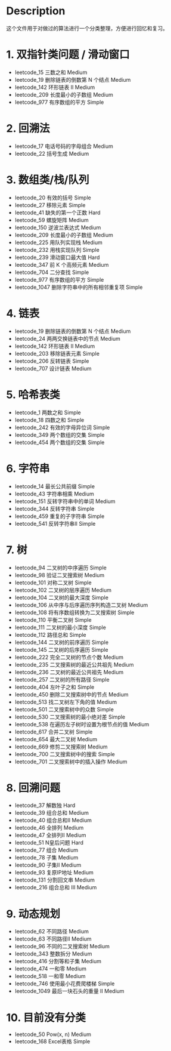 # Description
这个文件用于对做过的算法进行一个分类整理，方便进行回忆和复习。

# 1. 双指针类问题 / 滑动窗口
- leetcode_15 三数之和 Medium
- leetcode_19 删除链表的倒数第 N 个结点 Medium
- leetcode_142 环形链表 II Medium
- leetcode_209 长度最小的子数组 Medium
- leetcode_977 有序数组的平方 Simple


# 2. 回溯法
- leetcode_17 电话号码的字母组合 Medium
- leetcode_22 括号生成 Medium


# 3. 数组类/栈/队列
- leetcode_20  有效的括号 Simple
- leetcode_27  移除元素 Simple
- leetcode_41  缺失的第一个正数 Hard
- leetcode_59  螺旋矩阵 Medium
- leetcode_150 逆波兰表达式 Medium
- leetcode_209 长度最小的子数组 Medium
- leetcode_225 用队列实现栈 Medium
- leetcode_232 用栈实现队列 Simple
- leetcode_239 滑动窗口最大值 Hard
- leetcode_347 前 K 个高频元素 Medium
- leetcode_704 二分查找 Simple
- leetcode_977 有序数组的平方 Simple
- leetcode_1047 删除字符串中的所有相邻重复项 Simple

# 4. 链表
- leetcode_19 删除链表的倒数第 N 个结点 Medium
- leetcode_24 两两交换链表中的节点 Medium
- leetcode_142 环形链表 II Medium
- leetcode_203 移除链表元素 Simple
- leetcode_206 反转链表 Simple
- leetcode_707 设计链表 Medium

# 5. 哈希表类
- leetcode_1 两数之和 Simple
- leetcode_18 四数之和 Simple
- leetcode_242 有效的字母异位词 Simple
- leetcode_349 两个数组的交集 Simple
- leetcode_454 两个数组的交集 Simple

# 6. 字符串
- leetcode_14 最长公共前缀 Simple
- leetcode_43 字符串相乘 Medium
- leetcode_151 反转字符串中的单词 Medium
- leetcode_344 反转字符串 Simple
- leetcode_459 重复的子字符串 Simple
- leetcode_541 反转字符串II Simple

# 7. 树
- leetcode_94 二叉树的中序遍历 Simple
- leetcode_98 验证二叉搜索树 Medium
- leetcode_101 对称二叉树 Simple
- leetcode_102 二叉树的层序遍历 Medium 
- leetcode_104 二叉树的最大深度 Simple
- leetcode_106 从中序与后序遍历序列构造二叉树 Medium
- leetcode_108 将有序数组转换为二叉搜索树 Simple
- leetcode_110 平衡二叉树 Simple 
- leetcode_111 二叉树的最小深度 Simple 
- leetcode_112 路径总和 Simple 
- leetcode_144 二叉树的前序遍历 Simple
- leetcode_145 二叉树的后序遍历 Simple 
- leetcode_222 完全二叉树的节点个数 Medium
- leetcode_235 二叉搜索树的最近公共祖先 Medium
- leetcode_236 二叉树的最近公共祖先 Medium
- leetcode_257 二叉树的所有路径 Simple
- leetcode_404 左叶子之和 Simple
- leetcode_450 删除二叉搜索树中的节点 Medium
- leetcode_513 找二叉树左下角的值 Medium
- leetcode_501 二叉搜索树中的众数 Simple
- leetcode_530 二叉搜索树的最小绝对差 Simple
- leetcode_538 在遍历左子树时设置为根节点的值 Medium
- leetcode_617 合并二叉树 Simple
- leetcode_654 最大二叉树 Medium
- leetcode_669 修剪二叉搜索树 Medium
- leetcode_700 二叉搜索树中的搜索 Simple
- leetcode_701 二叉搜索树中的插入操作 Medium

# 8. 回溯问题
- leetcode_37 解数独 Hard
- leetcode_39 组合总和 Medium
- leetcode_40 组合总和II Medium
- leetcode_46 全排列 Medium
- leetcode_47 全排列II Medium
- leetcode_51 N皇后问题 Hard
- leetcode_77 组合 Medium
- leetcode_78 子集 Medium
- leetcode_90 子集II Medium
- leetcode_93 复原IP地址 Medium
- leetcode_131 分割回文串 Medium
- leetcode_216 组合总和 III Medium

# 9. 动态规划
- leetcode_62 不同路径 Medium
- leetcode_63 不同路径II Medium
- leetcode_96 不同的二叉搜索树 Medium
- leetcode_343 整数拆分 Medium
- leetcode_416 分割等和子集 Medium
- leetcode_474 一和零 Medium
- leetcode_518 一和零 Medium
- leetcode_746 使用最小花费爬楼梯 Simple
- leetcode_1049 最后一块石头的重量 II Medium

# 10. 目前没有分类
- leetcode_50 Pow(x, n) Medium
- leetcode_168 Excel表格 Simple